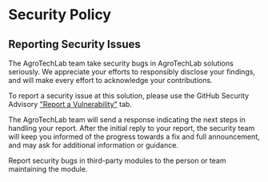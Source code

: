 # Security Policy

## Reporting Security Issues

The AgroTechLab team take security bugs in AgroTechLab solutions seriously. We appreciate your efforts to responsibly disclose your findings, and will make every effort to acknowledge your contributions.

To report a security issue at this solution, please use the GitHub Security Advisory ["Report a Vulnerability"](https://github.com/agrotechlab-ifsc/atl100_fw/security/advisories/new) tab.

The AgroTechLab team will send a response indicating the next steps in handling your report. After the initial reply to your report, the security team will keep you informed of the progress towards a fix and full announcement, and may ask for additional information or guidance.

Report security bugs in third-party modules to the person or team maintaining the module.
